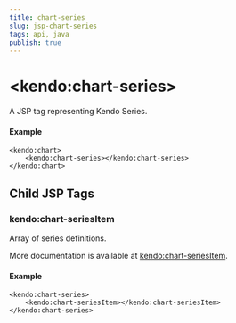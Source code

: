 ```yaml
---
title: chart-series
slug: jsp-chart-series
tags: api, java
publish: true
---
```


# \<kendo:chart-series\>
A JSP tag representing Kendo Series.

#### Example
    <kendo:chart>
        <kendo:chart-series></kendo:chart-series>
    </kendo:chart>


## Child JSP Tags

### kendo:chart-seriesItem

Array of series definitions.

More documentation is available at [kendo:chart-seriesItem](/api/wrappers/jsp/chart/seriesitem).

#### Example

    <kendo:chart-series>
        <kendo:chart-seriesItem></kendo:chart-seriesItem>
    </kendo:chart-series>
 
